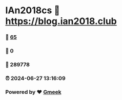 # IAn2018cs :link: https://blog.ian2018.club 
### :page_facing_up: [65](https://blog.ian2018.club/tag.html) 
### :speech_balloon: 0 
### :hibiscus: 289778 
### :alarm_clock: 2024-06-27 13:16:09 
### Powered by :heart: [Gmeek](https://github.com/Meekdai/Gmeek)
